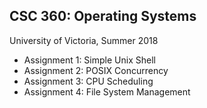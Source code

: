 ## CSC 360: Operating Systems
University of Victoria, Summer 2018

* Assignment 1: Simple Unix Shell
* Assignment 2: POSIX Concurrency
* Assignment 3: CPU Scheduling
* Assignment 4: File System Management



